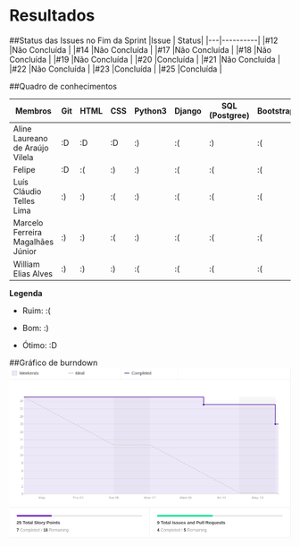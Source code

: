 # Resultados

##Status das Issues no Fim da Sprint
|Issue 	| Status|
|---|----------|
|#12 |Não Concluída |
|#14 |Não Concluída |
|#17 |Não Concluída |
|#18 |Não Concluída |
|#19 |Não Concluída |
|#20 |Concluída |
|#21 |Não Concluída |
|#22 |Não Concluída |
|#23 |Concluída |
|#25 |Concluída |


##Quadro de conhecimentos

Membros | Git | HTML | CSS | Python3 | Django | SQL (Postgree) | Bootstrap
------- | --- | ---- | --- | -------- | ------ | -------------- | ---------
Aline Laureano de Araújo Vilela   | :D | :D | :D | :) | :( | :) | :(
Felipe  | :D | :(  | :) | :) | :( | :( | :(
Luís Cláudio Telles Lima | :) | :)  | :(  | :) | :( | :( | :(
Marcelo Ferreira Magalhães Júnior | :)  | :)  | :(  | :)  | :( | :( | :(
William Elias Alves | :) | :) | :) | :(  | :( | :( | :(

  **Legenda**

  * Ruim:   :(

  * Bom:    :)

  * Ótimo:    :D


##Gráfico de burndown
![burndown_sprint03](/img/burndown_sprint03.png)
